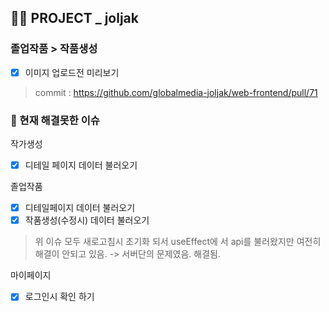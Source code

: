 ## 👩‍🎓 PROJECT _ joljak
### 졸업작품 > 작품생성
- [X]  이미지 업로드전 미리보기

> commit : https://github.com/globalmedia-joljak/web-frontend/pull/71

### 🎯 현재 해결못한 이슈
작가생성 
- [x] 디테일 페이지 데이터 불러오기

졸업작품
- [x] 디테일페이지 데이터 불러오기
- [x] 작품생성(수정시) 데이터 불러오기
> 위 이슈 모두 새로고침시 초기화 되서 useEffect에 서 api를 불러왔지만 여전히 해결이 안되고 있음. -> 서버단의 문제였음. 해결됨.

마이페이지
- [x] 로그인시 확인 하기 
